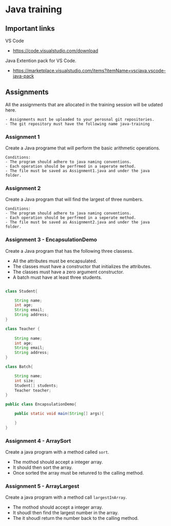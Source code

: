 # Java training

## Important links

VS Code
- https://code.visualstudio.com/download

Java Extention pack for VS Code.
- https://marketplace.visualstudio.com/items?itemName=vscjava.vscode-java-pack


## Assignments

All the assignments that are allocated in the training session will be udated here.

```
- Assignments must be uploaded to your perosnal git repositories.
- The git repository must have the following name java-training
```

### Assignment 1

Create a Java programe that will perform the basic arithmetic operations.

```
Conditions:
- The program should adhere to java naming conventions.
- Each operation should be perfrmed in a seperate method.
- The file must be saved as Assignment1.java and under the java folder.
```

### Assignment 2

Create a Java program that will find the largest of three numbers.

```
Conditions:
- The program should adhere to java naming conventions.
- Each operation should be perfrmed in a seperate method.
- The file must be saved as Assignment2.java and under the java folder.
```

### Assignment 3 - EncapsulationDemo

Create a Java program that has the following three classess. 
- All the attributes must be encapsulated. 
- The classes must have a constructor that initializes the attributes. 
- The classes must have a zero argument constructor.
- A batch must have at least three students.

```java

class Student{

    String name;
    int age;
    String email;
    String address;
}

class Teacher {
    
    String name;
    int age;
    String email;
    String address;
}

class Batch{

    String name;
    int size;
    Student[] students;
    Teacher teacher;
}

public class EncapsulationDemo{

    public static void main(String[] args){

    }
}
```

### Assignment 4 - ArraySort

Create a java program with a method called `sort`. 
- The mothod should accept a integer array.
- It should then sort the array.
- Once sorted the array must be retunred to the calling method.


### Assignment 5 - ArrayLargest

Create a java program with a method call `largestInArray`.
- The mothod should accept a integer array.
- It shoudl then find the largest number in the array.
- The it shoudl return the number back to the calling method.
